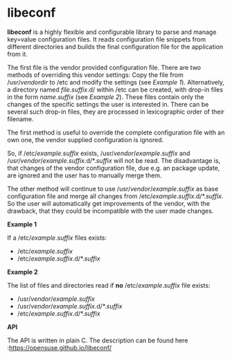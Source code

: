 # libeconf

**libeconf** is a highly flexible and configurable library to parse and
manage key=value configuration files.
It reads configuration file snippets from different directories and builds
the final configuration file for the application from it.

The first file is the vendor provided configuration file. There are
two methods of overriding this vendor settings: Copy the file from
/usr/_vendordir_ to /etc and modify the settings (see *Example 1*).
Alternatively, a directory named _file_._suffix_.d/ within /etc can be created,
with drop-in files in the form _name_._suffix_ (see *Example 2*).
These files contain only the changes of the specific settings the user is
interested in. There can be several such drop-in files, they are processed in
lexicographic order of their filename.

The first method is useful to override the complete configuration file with an
own one, the vendor supplied configuration is ignored.

So, if /etc/_example_._suffix_ exists, /usr/_vendor_/_example_._suffix_ and
/usr/_vendor_/_example_._suffix_.d/*._suffix_ will not be read.
The disadvantage is, that changes of the vendor configuration file, due e.g.
an package update, are ignored and the user has to manually merge them.

The other method will continue to use /usr/_vendor_/_example_._suffix_ as base
configuration file and merge all changes from /etc/_example_._suffix_.d/*._suffix_.
So the user will automatically get improvements of the vendor, with the drawback,
that they could be incompatible with the user made changes.

**Example 1**

If a /etc/_example_._suffix_ files exists:

* /etc/_example_._suffix_
* /etc/_example_._suffix_.d/*._suffix_


**Example 2**

The list of files and directories read if **no** /etc/_example_._suffix_ file
exists:

* /usr/_vendor_/_example_._suffix_
* /usr/_vendor_/_example_._suffix_.d/*._suffix_
* /etc/_example_._suffix_.d/*._suffix_

**API**

The API is written in plain C. The description can be found here :https://opensuse.github.io/libeconf/

